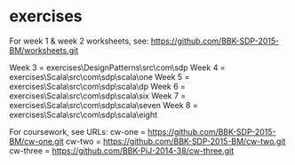 # exercises
For week 1 & week 2 worksheets, see: https://github.com/BBK-SDP-2015-BM/worksheets.git

Week 3 = exercises\DesignPatterns\src\com\sdp
Week 4 = exercises\Scala\src\com\sdp\scala\one
Week 5 = exercises\Scala\src\com\sdp\scala\dp
Week 6 = exercises\Scala\src\com\sdp\scala\six
Week 7 = exercises\Scala\src\com\sdp\scala\seven
Week 8 = exercises\Scala\src\com\sdp\scala\eight

For coursework, see URLs:
cw-one = https://github.com/BBK-SDP-2015-BM/cw-one.git
cw-two = https://github.com/BBK-SDP-2015-BM/cw-two.git
cw-three = https://github.com/BBK-PiJ-2014-38/cw-three.git
